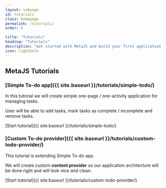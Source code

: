 ```yaml
---
layout: subpage
id: tutorials
class: homepage
permalink: /tutorials/
order: 6

title: "Tutorials"
heading: "Tutorials"
description: "Get started with MetaJS and build your first application."
icon: lightbulb
---
```


## MetaJS Tutorials

### [Simple To-do app]({{ site.baseurl }}/tutorials/simple-todo/)
In this tutorial we will create simple one-page / one-activity application for managing tasks.

User will be able to add tasks, mark tasks as complete / incomplete and remove tasks.

[Start tutorial]({{ site.baseurl }}/tutorials/simple-todo/)

### [Custom To-do provider]({{ site.baseurl }}/tutorials/custom-todo-provider/)
This tutorial is extending Simple To-do app.

We will create custom **content provider** so our application architecture will be done right and will look nice and clean.

[Start tutorial]({{ site.baseurl }}/tutorials/custom-todo-provider/)